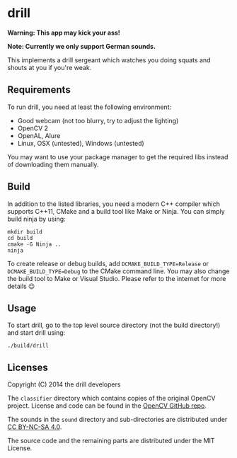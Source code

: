 # drill

**Warning: This app may kick your ass!**

**Note: Currently we only support German sounds.**

This implements a drill sergeant which watches you doing squats and shouts at you if you're weak.

## Requirements
To run drill, you need at least the following environment:

* Good webcam (not too blurry, try to adjust the lighting)
* OpenCV 2
* OpenAL, Alure
* Linux, OSX (untested), Windows (untested)

You may want to use your package manager to get the required libs instead of downloading them manually.

## Build
In addition to the listed libraries, you need a modern C++ compiler which supports C++11, CMake and a build tool like Make or Ninja. You can simply build ninja by using:

    mkdir build
    cd build
    cmake -G Ninja ..
    ninja

To create release or debug builds, add `DCMAKE_BUILD_TYPE=Release` or `DCMAKE_BUILD_TYPE=Debug` to the CMake command line. You may also change the build tool to Make or Visual Studio. Please refer to the internet for more details :wink:

## Usage
To start drill, go to the top level source directory (not the build directory!) and start drill using:

    ./build/drill

## Licenses

Copyright (C) 2014 the drill developers

The `classifier` directory which contains copies of the original OpenCV project. License and code can be found in the [OpenCV GitHub repo](https://github.com/Itseez/opencv).

The sounds in the `sound` directory and sub-directories are distributed under [CC BY-NC-SA 4.0](https://creativecommons.org/licenses/by-nc-sa/4.0/).

The source code and the remaining parts are distributed under the MIT License.

